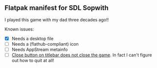 Flatpak manifest for SDL Sopwith
--------------------------------

I played this game with my dad three decades ago!!

Known issues:

- [x] Needs a desktop file
- [ ] Needs a (flathub-compliant) icon
- [ ] Needs AppStream metainfo
- [ ] [Close button on titlebar does not close the game](https://github.com/fragglet/sdl-sopwith/issues/5). In fact I can't figure out how to quit at all!
